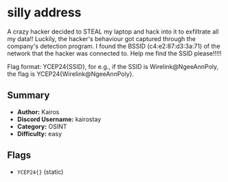 # silly address
A crazy hacker decided to STEAL my laptop and hack into it to exfiltrate all my data!! Luckily, the hacker's behaviour got captured through the company's detection program. I found the BSSID (c4:e2:87:d3:3a:71) of the network that the hacker was connected to. Help me find the SSID please!!!!! 

Flag format: YCEP24{SSID}, for e.g., if the SSID is Wirelink@NgeeAnnPoly, the flag is YCEP24{Wirelink@NgeeAnnPoly}.

## Summary
- **Author:** Kairos
- **Discord Username:** kairostay 
- **Category:** OSINT
- **Difficulty:** easy

## Flags
- `YCEP24{}` (static)